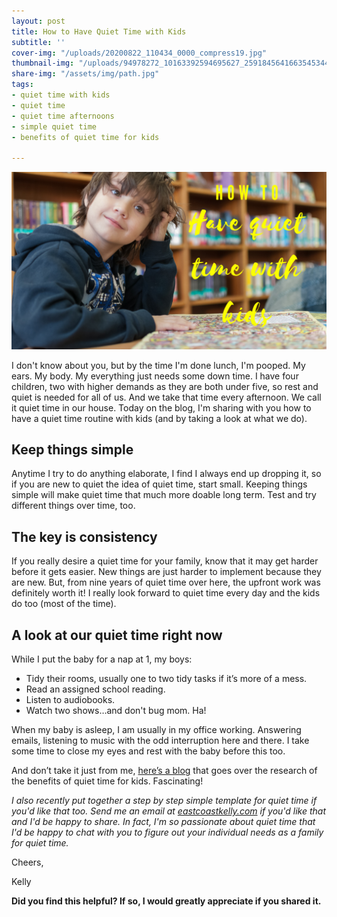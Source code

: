 ```yaml
---
layout: post
title: How to Have Quiet Time with Kids
subtitle: ''
cover-img: "/uploads/20200822_110434_0000_compress19.jpg"
thumbnail-img: "/uploads/94978272_10163392594695627_2591845641663545344_o.jpg"
share-img: "/assets/img/path.jpg"
tags:
- quiet time with kids
- quiet time
- quiet time afternoons
- simple quiet time
- benefits of quiet time for kids

---
```

![A kid sitting at the table thinking.](/uploads/quiettime.png "quiettime")

I don't know about you, but by the time I'm done lunch, I'm pooped. My ears. My body. My everything just needs some down time. I have four children, two with higher demands as they are both under five, so rest and quiet is needed for all of us. And we take that time every afternoon. We call it quiet time in our house. Today on the blog, I'm sharing with you how to have a quiet time routine with kids (and by taking a look at what we do).

## Keep things simple

Anytime I try to do anything elaborate, I find I always end up dropping it, so if you are new to quiet the idea of quiet time, start small. Keeping things simple will make quiet time that much more doable long term. Test and try different things over time, too.

## The key is consistency

If you really desire a quiet time for your family, know that it may get harder before it gets easier. New things are just harder to implement because they are new. But, from nine years of quiet time over here, the upfront work was definitely worth it! I really look forward to quiet time every day and the kids do too (most of the time).

## A look at our quiet time right now

While I put the baby for a nap at 1, my boys:

* Tidy their rooms, usually one to two tidy tasks if it’s more of a mess.
* Read an assigned school reading.
* Listen to audiobooks.
* Watch two shows…and don't bug mom. Ha!

When my baby is asleep, I am usually in my office working. Answering emails, listening to music with the odd interruption here and there. I take some time to close my eyes and rest with the baby before this too.

And don’t take it just from me, [here’s a blog](https://blog.outschool.com/quiet-time-benefits/) that goes over the research of the benefits of quiet time for kids. Fascinating!

_I also recently put together a step by step simple template for quiet time if you'd like that too. Send me an email at_ [_eastcoastkelly.com_](http://eastcoastkelly.com/) _if you'd like that and I'd be happy to share. In fact, I'm so passionate about quiet time that I'd be happy to chat with you to figure out your individual needs as a family for quiet time._

Cheers,

Kelly

**Did you find this helpful? If so, I would greatly appreciate if you shared it.**
